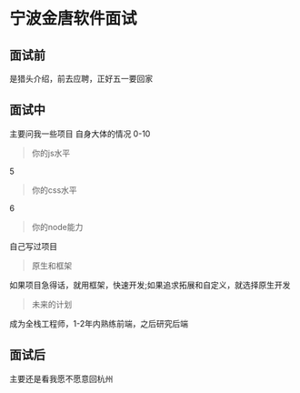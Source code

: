 # 宁波金唐软件面试
## 面试前
是猎头介绍，前去应聘，正好五一要回家

## 面试中
主要问我一些项目
自身大体的情况
0-10
> 你的js水平

5
> 你的css水平

6
> 你的node能力

自己写过项目

> 原生和框架

如果项目急得话，就用框架，快速开发;如果追求拓展和自定义，就选择原生开发

> 未来的计划

成为全栈工程师，1-2年内熟练前端，之后研究后端

## 面试后
主要还是看我愿不愿意回杭州